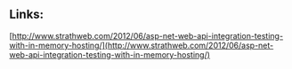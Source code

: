 Links:
------
[http://www.strathweb.com/2012/06/asp-net-web-api-integration-testing-with-in-memory-hosting/](http://www.strathweb.com/2012/06/asp-net-web-api-integration-testing-with-in-memory-hosting/)
